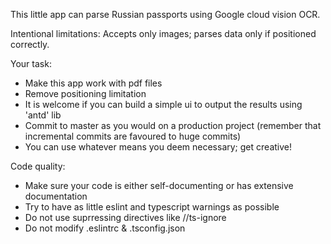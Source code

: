 This little app can parse Russian passports using Google cloud vision OCR.

Intentional limitations: Accepts only images; parses data only if positioned correctly.

Your task:
  - Make this app work with pdf files
  - Remove positioning limitation
  - It is welcome if you can build a simple ui to output the results using 'antd' lib
  - Commit to master as you would on a production project (remember that incremental commits are favoured to huge commits)
  - You can use whatever means you deem necessary; get creative!

Code quality:
  - Make sure your code is either self-documenting or has extensive documentation
  - Try to have as little eslint and typescript warnings as possible
  - Do not use suprressing directives like //ts-ignore
  - Do not modify .eslintrc & .tsconfig.json
